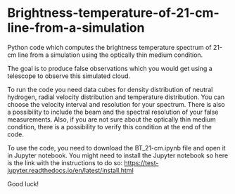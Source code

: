 # Brightness-temperature-of-21-cm-line-from-a-simulation
Python code which computes the brightness temperature spectrum of 21-cm line from a simulation using the optically thin medium condition.

The goal is to produce false observations which you would get using a telescope to observe this simulated cloud.

To run the code you need data cubes for density distribution of neutral hydrogen, radial velocity distribution and temperature distribution. You can choose the velocity interval and resolution for your spectrum. There is also a possibility to include the beam and the spectral resolution of your false measurements. Also, if you are not sure about the optically thin medium condition, there is a possibility to verify this condition at the end of the code.

To use the code, you need to download the BT_21-cm.ipynb file and open it in Jupyter notebook. You might need to install the Jupyter notebook so here is the link with the instructions to do so: https://test-jupyter.readthedocs.io/en/latest/install.html

Good luck!
